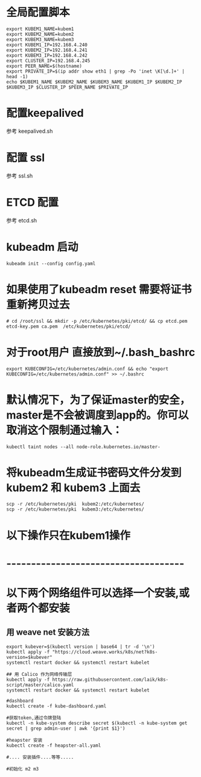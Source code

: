 # 全局配置脚本
```
export KUBEM1_NAME=kubem1
export KUBEM2_NAME=kubem2
export KUBEM3_NAME=kubem3
export KUBEM1_IP=192.168.4.240
export KUBEM2_IP=192.168.4.241
export KUBEM3_IP=192.168.4.242
export CLUSTER_IP=192.168.4.245
export PEER_NAME=$(hostname)
export PRIVATE_IP=$(ip addr show eth1 | grep -Po 'inet \K[\d.]+' | head -1)
echo $KUBEM1_NAME $KUBEM2_NAME $KUBEM3_NAME $KUBEM1_IP $KUBEM2_IP $KUBEM3_IP $CLUSTER_IP $PEER_NAME $PRIVATE_IP
```

# 配置keepalived 
参考 keepalived.sh

# 配置 ssl
参考 ssl.sh

# ETCD 配置
参考 etcd.sh

# kubeadm 启动
```
kubeadm init --config config.yaml
```

# 如果使用了kubeadm reset 需要将证书重新拷贝过去
```
# cd /root/ssl && mkdir -p /etc/kubernetes/pki/etcd/ && cp etcd.pem etcd-key.pem ca.pem  /etc/kubernetes/pki/etcd/
```

# 对于root用户 直接放到~/.bash_bashrc
```
export KUBECONFIG=/etc/kubernetes/admin.conf && echo "export KUBECONFIG=/etc/kubernetes/admin.conf" >> ~/.bashrc
```

# 默认情况下，为了保证master的安全，master是不会被调度到app的。你可以取消这个限制通过输入：
```
kubectl taint nodes --all node-role.kubernetes.io/master-
```


# 将kubeadm生成证书密码文件分发到 kubem2 和 kubem3 上面去
``` 
scp -r /etc/kubernetes/pki  kubem2:/etc/kubernetes/
scp -r /etc/kubernetes/pki  kubem3:/etc/kubernetes/
```

# 以下操作只在kubem1操作
# ------------------------------------
# 以下两个网络组件可以选择一个安装,或者两个都安装

## 用 weave net 安装方法
```
export kubever=$(kubectl version | base64 | tr -d '\n')
kubectl apply -f "https://cloud.weave.works/k8s/net?k8s-version=$kubever"
systemctl restart docker && systemctl restart kubelet

## 用 Calico 作为网络传输层
kubectl apply -f https://raw.githubusercontent.com/laik/k8s-script/master/calico.yaml
systemctl restart docker && systemctl restart kubelet

#dashboard
kubectl create -f kube-dashboard.yaml

#获取token,通过令牌登陆
kubectl -n kube-system describe secret $(kubectl -n kube-system get secret | grep admin-user | awk '{print $1}')

#heapster 安装
kubectl create -f heapster-all.yaml

#.... 安装插件....等等..... 

#初始化 m2 m3
```